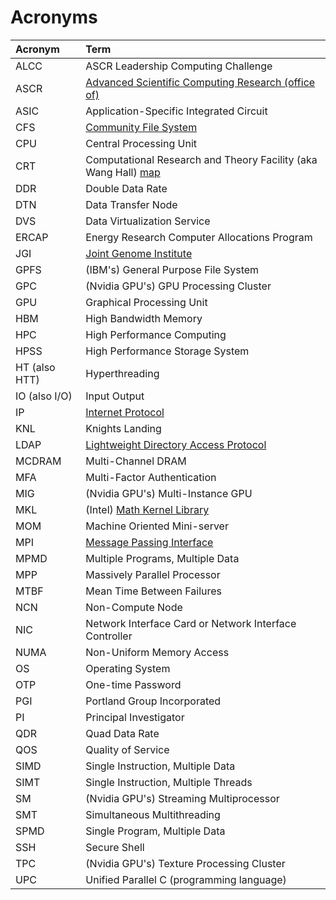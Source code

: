 # Acronyms

| Acronym | Term  |
|:--------|:------|
| ALCC  | ASCR Leadership Computing Challenge |
| ASCR  | [Advanced Scientific Computing Research (office of)](https://science.osti.gov/ascr) |
| ASIC  | Application-Specific Integrated Circuit |
| CFS   | [Community File System](../filesystems/community.md) |
| CPU   | Central Processing Unit |
| CRT   | Computational Research and Theory Facility (aka Wang Hall) [map](https://goo.gl/maps/mJYcYDE1rLFQFBsv6) |
| DDR   | Double Data Rate |
| DTN   | Data Transfer Node |
| DVS   | Data Virtualization Service |
| ERCAP | Energy Research Computer Allocations Program |
| JGI   | [Joint Genome Institute](https://jgi.doe.gov) |
| GPFS  | (IBM's) General Purpose File System |
| GPC   | (Nvidia GPU's) GPU Processing Cluster |
| GPU   | Graphical Processing Unit |
| HBM   | High Bandwidth Memory |
| HPC   | High Performance Computing |
| HPSS  | High Performance Storage System |
| HT (also HTT) | Hyperthreading |
| IO (also I/O) | Input Output |
| IP    | [Internet Protocol](https://tools.ietf.org/html/rfc791) |
| KNL   | Knights Landing |
| LDAP  | [Lightweight Directory Access Protocol](https://tools.ietf.org/html/rfc4511) |
| MCDRAM | Multi-Channel DRAM |
| MFA   | Multi-Factor Authentication |
| MIG   | (Nvidia GPU's) Multi-Instance GPU |
| MKL   | (Intel) [Math Kernel Library](https://software.intel.com/en-us/mkl) |
| MOM   | Machine Oriented Mini-server |
| MPI   | [Message Passing Interface](https://www.mpi-forum.org) |
| MPMD  | Multiple Programs, Multiple Data |
| MPP   | Massively Parallel Processor |
| MTBF  | Mean Time Between Failures |
| NCN   | Non-Compute Node |
| NIC   | Network Interface Card or Network Interface Controller |
| NUMA  | Non-Uniform Memory Access |
| OS    | Operating System |
| OTP   | One-time Password |
| PGI   | Portland Group Incorporated |
| PI    | Principal Investigator |
| QDR   | Quad Data Rate |
| QOS   | Quality of Service |
| SIMD  | Single Instruction, Multiple Data |
| SIMT  | Single Instruction, Multiple Threads |
| SM    | (Nvidia GPU's) Streaming Multiprocessor |
| SMT   | Simultaneous Multithreading |
| SPMD  | Single Program, Multiple Data |
| SSH   | Secure Shell |
| TPC   | (Nvidia GPU's) Texture Processing Cluster |
| UPC   | Unified Parallel C (programming language) |
